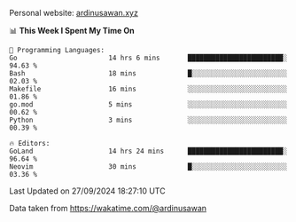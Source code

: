 Personal website: [ardinusawan.xyz](https://ardinusawan.xyz)

<!--START_SECTION:waka-->
📊 **This Week I Spent My Time On** 

```text
💬 Programming Languages: 
Go                       14 hrs 6 mins       ████████████████████████░   94.63 % 
Bash                     18 mins             █░░░░░░░░░░░░░░░░░░░░░░░░   02.03 % 
Makefile                 16 mins             ░░░░░░░░░░░░░░░░░░░░░░░░░   01.86 % 
go.mod                   5 mins              ░░░░░░░░░░░░░░░░░░░░░░░░░   00.62 % 
Python                   3 mins              ░░░░░░░░░░░░░░░░░░░░░░░░░   00.39 % 

🔥 Editors: 
GoLand                   14 hrs 24 mins      ████████████████████████░   96.64 % 
Neovim                   30 mins             █░░░░░░░░░░░░░░░░░░░░░░░░   03.36 % 
```


 Last Updated on 27/09/2024 18:27:10 UTC
<!--END_SECTION:waka-->
Data taken from https://wakatime.com/@ardinusawan
